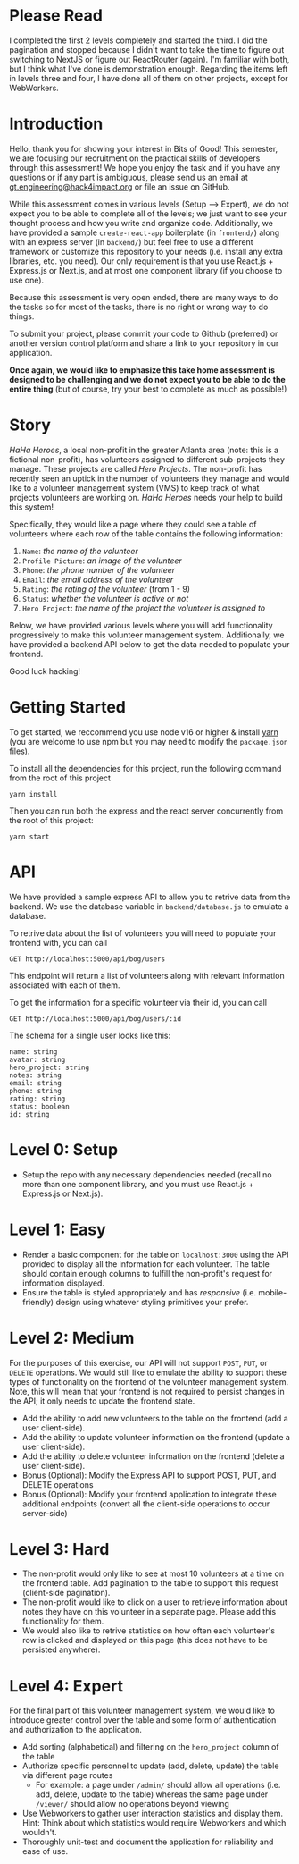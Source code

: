 # Please Read
I completed the first 2 levels completely and started the third. I did the pagination and stopped because I didn't want to take the time to figure out switching to NextJS or figure out ReactRouter (again). I'm familiar with both, but I think what I've done is demonstration enough. Regarding the items left in levels three and four, I have done all of them on other projects, except for WebWorkers. 

# Introduction 
Hello, thank you for showing your interest in Bits of Good! This semester, we are focusing our recruitment on the practical skills of developers through this assessment! We hope you enjoy the task and if you have any questions or if any part is ambiguous, please send us an email at gt.engineering@hack4impact.org or file an issue on GitHub.

While this assessment comes in various levels (Setup --> Expert), we do not expect you to be able to complete all of the levels; we just want to see your thought process and how you write and organize code. Additionally, we have provided a sample `create-react-app` boilerplate (in `frontend/`) along with an express server (in `backend/`) but feel free to use a different framework or customize this repository to your needs (i.e. install any extra libraries, etc. you need). Our only requirement is that you use React.js + Express.js or Next.js, and at most one component library (if you choose to use one).

Because this assessment is very open ended, there are many ways to do the tasks so for most of the tasks, there is no right or wrong way to do things.

To submit your project, please commit your code to Github (preferred) or another version control platform and share a link to your repository in our application.

**Once again, we would like to emphasize this take home assessment is designed to be challenging and we do not expect you to be able to do the entire thing** (but of course, try your best to complete as much as possible!)

# Story
_HaHa Heroes_, a local non-profit in the greater Atlanta area (note: this is a fictional non-profit), has volunteers assigned to different sub-projects they manage. These projects
are called _Hero Projects_. The non-profit has recently seen an uptick in the number of volunteers they manage and would like to a volunteer management system (VMS) to keep track of what projects volunteers are working on. _HaHa Heroes_ needs your help to build this system!

Specifically, they would like a page where they could see a table of volunteers where each row of the table contains the following information:

1. `Name`: _the name of the volunteer_
2. `Profile Picture`: _an image of the volunteer_
3. `Phone`: _the phone number of the volunteer_
4. `Email`: _the email address of the volunteer_
5. `Rating`: _the rating of the volunteer_ (from 1 - 9)
6. `Status`: _whether the volunteer is active or not_
7. `Hero Project`: _the name of the project the volunteer is assigned to_

Below, we have provided various levels where you will add functionality progressively to make this volunteer management system. Additionally, we have provided a backend API below to get the data
needed to populate your frontend.

Good luck hacking!

# Getting Started
To get started, we reccommend you use node v16 or higher & install [yarn](https://classic.yarnpkg.com/lang/en/docs/install) (you are welcome to use npm but you may need to modify the `package.json` files).

To install all the dependencies for this project, run the following command from the root of this project
```
yarn install
```

Then you can run both the express and the react server concurrently from the root of this project:
```
yarn start
```
# API
We have provided a sample express API to allow you to retrive data from the backend. We use the database variable in `backend/database.js` to emulate a database.

To retrive data about the list of volunteers you will need to populate your frontend with, you can call
```
GET http://localhost:5000/api/bog/users
```
This endpoint will return a list of volunteers along with relevant information associated with each of them.

To get the information for a specific volunteer via their id, you can call 
```
GET http://localhost:5000/api/bog/users/:id
```

The schema for a single user looks like this:
```
name: string
avatar: string
hero_project: string
notes: string
email: string
phone: string
rating: string
status: boolean
id: string
```
# Level 0: Setup
* Setup the repo with any necessary dependencies needed (recall no more than one component library, and you must use React.js + Express.js or Next.js).

# Level 1: Easy
* Render a basic component for the table on `localhost:3000` using the API provided to display all the information for each volunteer. The table
   should contain enough columns to fulfill the non-profit's request for information displayed.
* Ensure the table is styled appropriately and has _responsive_ (i.e. mobile-friendly) design using whatever styling primitives your prefer.

# Level 2: Medium
For the purposes of this exercise, our API will not support `POST`, `PUT`, or `DELETE` operations. We would still like to emulate the ability to support these types of
functionality on the frontend of the volunteer management system. Note, this will mean that your frontend is not required to persist changes in the API; it only needs to update the frontend state.

* Add the ability to add new volunteers to the table on the frontend (add a user client-side).
*  Add the ability to update volunteer information on the frontend (update a user client-side).
* Add the ability to delete volunteer information on the frontend (delete a user client-side).
* Bonus (Optional): Modify the Express API to support POST, PUT, and DELETE operations
* Bonus (Optional): Modify your frontend application to integrate these additional endpoints (convert all the client-side operations to occur server-side)

# Level 3: Hard
* The non-profit would only like to see at most 10 volunteers at a time on the frontend table. Add pagination to the table to support this request (client-side pagination).
* The non-profit would like to click on a user to retrieve information about notes they have on this volunteer in a separate page. Please add this functionality for them.
* We would also like to retrive statistics on how often each volunteer's row is clicked and displayed on this page (this does not have to be persisted anywhere). 

# Level 4: Expert 
For the final part of this volunteer management system, we would like to introduce greater control over the table and some form of authentication and authorization to the application.
* Add sorting (alphabetical) and filtering on the `hero_project` column of the table 
* Authorize specific personnel to update (add, delete, update) the table via different page routes
  * For example: a page under `/admin/` should allow all operations (i.e. add, delete, update to the table) whereas the same page under `/viewer/` should allow no operations beyond viewing
* Use Webworkers to gather user interaction statistics and display them. Hint: Think about which statistics would require Webworkers and which wouldn't.
* Thoroughly unit-test and document the application for reliability and ease of use.
